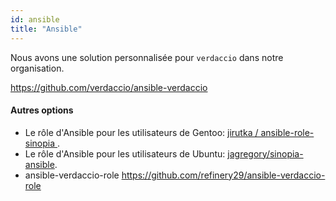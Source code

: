 ```yaml
---
id: ansible
title: "Ansible"
---
```

Nous avons une solution personnalisée pour `verdaccio` dans notre organisation.

<https://github.com/verdaccio/ansible-verdaccio>

#### Autres options

* Le rôle d'Ansible pour les utilisateurs de Gentoo: [ jirutka / ansible-role-sinopia ](https://github.com/jirutka/ansible-role-sinopia).
* Le rôle d'Ansible pour les utilisateurs de Ubuntu: [jagregory/sinopia-ansible](https://github.com/jagregory/sinopia-ansible).
* ansible-verdaccio-role <https://github.com/refinery29/ansible-verdaccio-role>